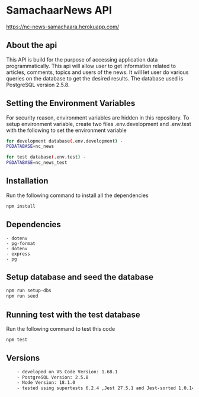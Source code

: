 # SamachaarNews API

https://nc-news-samachaara.herokuapp.com/

## About the api

This API is build for the purpose of accessing application data programmatically.
This api will allow user to get information related to articles, comments, topics and users of the news.
It will let user do various queries on the database to get the desired results.
The database used is PostgreSQL version 2.5.8.

## Setting the Environment Variables

For security reason, environment variables are hidden in this repository.
To setup environment variable, create two files .env.development and .env.test with the following to set the environment variable

```bash
for development database(.env.development) -
PGDATABASE=nc_news

for test database(.env.test) -
PGDATABASE=nc_news_test
```

## Installation

Run the following command to install all the dependencies

```bash
npm install
```

## Dependencies

    - dotenv
    - pg-format
    - dotenv
    - express
    - pg

## Setup database and seed the database

```bash
npm run setup-dbs
npm run seed

```

## Running test with the test database

Run the following command to test this code

```bash
npm test
```

## Versions

```bash
    - developed on VS Code Version: 1.68.1
    - PostgreSQL Version: 2.5.8
    - Node Version: 18.1.0
    - tested using supertests 6.2.4 ,Jest 27.5.1 and Jest-sorted 1.0.14
```
